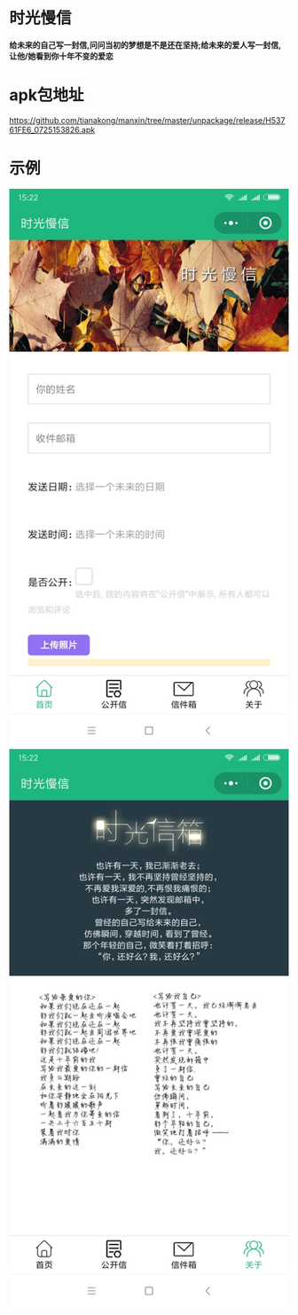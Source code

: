 # 时光慢信
#### 给未来的自己写一封信,问问当初的梦想是不是还在坚持;给未来的爱人写一封信,让他/她看到你十年不变的爱恋

# apk包地址
https://github.com/tianakong/manxin/tree/master/unpackage/release/H53761FE6_0725153826.apk

# 示例
![](https://github.com/tianakong/manxin/raw/master/screenshots/manxin1.jpg)  
![](https://github.com/tianakong/manxin/raw/master/screenshots/manxin2.jpg)  
